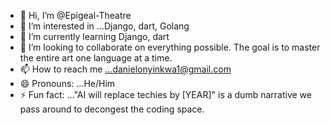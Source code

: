 - 👋 Hi, I’m @Epigeal-Theatre
- 👀 I’m interested in ...Django, dart, Golang
- 🌱 I’m currently learning Django, dart
- 💞️ I’m looking to collaborate on everything possible. The goal is to master the entire art one language at a time.
- 📫 How to reach me ...danielonyinkwa1@gmail.com
- 😄 Pronouns: ...He/Him
- ⚡ Fun fact: ..."AI will replace techies by [YEAR]" is a dumb narrative we pass around to decongest the coding space.

<!---
Epigeal-Theatre/Epigeal-Theatre is a ✨ special ✨ repository because its `README.md` (this file) appears on your GitHub profile.
You can click the Preview link to take a look at your changes.
--->
